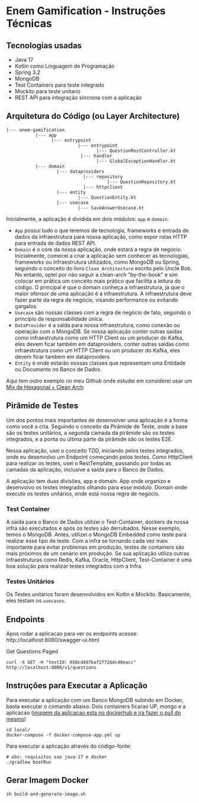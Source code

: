 
# Enem Gamification - Instruções Técnicas

## Tecnologias usadas

- Java 17
- Kotlin como Linguagem de Programação
- Spring 3.2
- MongoDB
- Test Containers para teste integrado
- Mockito para teste unitario
- REST API para integração síncrona com a aplicação

## Arquitetura do Código (ou Layer Architecture)

```
|--- enem-gamification
           |--- app
                 |--- entrypoint
                           |--- entrypoint
                                  |--- QuestionRestController.kt
                            |--- handler
                                  |--- GlobalExceptionHandler.kt
           |--- domain
                   |--- dataproviders
                             |--- repository
                                      |--- QuestionRepository.kt
                             |--- httpclient
                   |--- entity
                           |--- QuestionEntity.kt
                   |--- usecase
                           |--- SaveAnswerUsecase.kt
```   


Inicialmente, a aplicação é dividida em dois módulos: `app` e `domain`.
- `App` possui tudo o que teremos de tecnologia, frameworks e entrada de dados 
da infraestrutura para nossa aplicação, como expor rotas HTTP para entrada de dados REST API.   
- `Domain` é o core da nossa aplicação, onde estará a regra de negócio. 
Inicialmente, comecei a criar a aplicação sem conhecer as tecnologias, 
frameworks ou infraestrutura utilizados, como MongoDB ou Spring, seguindo o 
conceito do livro `Clean Architecture` escrito pelo Uncle Bob. No entanto, 
optei por não seguir a clean-arch "by-the-book" e sim colocar em prática um 
conceito mais prático que facilita a leitura do código. O principal é que o 
domain conheça a infraestrutura, já que o maior ofensor de uma aplicação é a 
infraestrutura. A infraestrutura deve fazer parte da regra de negócio, 
visando performance ou evitando gargalos.
- `Usecase` são nossas classes com a regra de negócio de fato, seguindo o princípio da responsabilidade única.
- `DataProvider`  é a saída para nossa infraestrutura, como conexão ou operação com o MongoDB. Se nossa aplicação conter outras saídas como infraestrutura como um HTTP Client ou um producer do Kafka, eles devem ficar também em dataproviders. 
  conter outras saidas como infraestrutura como um HTTP Client ou um producer do Kafka, eles devem
  ficar tambem em dataproviders
- `Entity` é onde estarão nossas classes que representam uma Entidade ou Documento no Banco de Dados.
    
Aqui tem outro exemplo no meu Github onde estudei em considerei usar um [Mix de Hexagonal + Clean Arch](SaveAnswerUsecase)

## Pirâmide de Testes

Um dos pontos mais importantes de desenvolver uma aplicação é a forma como você a cria. Seguindo o conceito da Pirâmide de Teste, onde a base são os testes unitários, a segunda camada da pirâmide são os testes integrados, e a ponta ou última parte da pirâmide são os testes E2E.

Nessa aplicação, usei o conceito TDD, iniciando pelos testes integrados, onde eu desenvolvo um Endpoint começando pelos testes. Como HttpClient para realizar os testes, usei o RestTemplate, passando por todas as camadas da aplicação, inclusive a saída para o Banco de Dados. 

A aplicação tem duas divisões, app e domain. App onde organizo e desenvolvo os testes integrados olhando para esse módulo. Domain onde executo os testes unitários, onde está nossa regra de negócio.
    
### Test Container

A saída para o Banco de Dados utilizei o Test-Container, dockers da nossa infra são executados e após os testes são derrubados. Nesse exemplo, temos o MongoDB. Antes, utilizei o MongoDB Embedded como teste para realizar esse tipo de teste. Com a infra se tornando cada vez mais importante para evitar problemas em produção, testes de containers são mais próximos de um cenário em produção. Se sua aplicação utiliza outras infraestruturas como Redis, Kafka, Oracle, HttpClient, Test-Container é uma boa solução para realizar testes integrados com a Infra.

### Testes Unitários

Os Testes unitários foram desenvolvidos em Kotlin e Mockito. Basicamente, eles testam os `usecases`.
    
## Endpoints 

Apos rodar a aplicacao para ver os endpoints acesse: http://localhost:8080/swagger-ui.html
    
Get Questions Paged
```shell
curl -X GET -H "testId: 658cd497baf2f726dc40eacc" http://localhost:8080/v1/questions
```

## Instruções para Executar a Aplicação

Para executar a aplicação com um Banco MongoDB subindo em Docker, basta executar o comando abaixo:
Dois containers ficarao UP, mongo e a aplicacao ([imagem da aplicacao esta no dockerhub e ira fazer o pull do mesmo](https://hub.docker.com/repository/docker/diegolirio/enem-gamification/general))
```shell
cd local/
docker-compose -f docker-compose-app.yml up
```

Para executar a aplicação através do código-fonte:
```shell
# obs: requisitos sao java-17 e docker
./gradlew bootRun
```

## Gerar Imagem Docker

```shell
sh build-and-generate-image.sh
```
